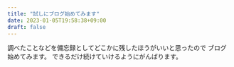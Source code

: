 ```yaml
---
title: "試しにブログ始めてみます"
date: 2023-01-05T19:58:38+09:00
draft: false
---
```


調べたことなどを備忘録としてどこかに残したほうがいいと思ったので
ブログ始めてみます。
できるだけ続けていけるようにがんばります。


